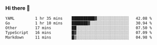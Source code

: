 ### Hi there 👋

<!--
**urzz/urzz** is a ✨ _special_ ✨ repository because its `README.md` (this file) appears on your GitHub profile.

Here are some ideas to get you started:

- 🔭 I’m currently working on ...
- 🌱 I’m currently learning ...
- 👯 I’m looking to collaborate on ...
- 🤔 I’m looking for help with ...
- 💬 Ask me about ...
- 📫 How to reach me: ...
- 😄 Pronouns: ...
- ⚡ Fun fact: ...
-->

<!--START_SECTION:waka-->

```txt
YAML         1 hr 35 mins    ██████████▓░░░░░░░░░░░░░░   42.08 %
Go           1 hr 10 mins    ███████▓░░░░░░░░░░░░░░░░░   30.94 %
Other        17 mins         ██░░░░░░░░░░░░░░░░░░░░░░░   07.50 %
TypeScript   16 mins         █▓░░░░░░░░░░░░░░░░░░░░░░░   07.09 %
Markdown     11 mins         █▒░░░░░░░░░░░░░░░░░░░░░░░   04.98 %
```

<!--END_SECTION:waka-->
